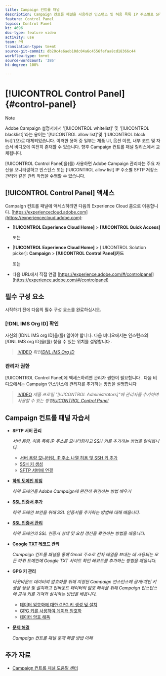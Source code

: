```yaml
---
title: Campaign 컨트롤 패널
description: Campaign 컨트롤 패널을 사용하면 인스턴스 및 허용 목록 IP 주소별로 SFTP 저장소를 모니터링하고 관리할 수 있습니다.
feature: Control Panel
topics: Control Panel
kt: 4696
doc-type: feature video
activity: use
team: PM
translation-type: tm+mt
source-git-commit: db20c4e6aeb10dc04a6c4556fefaa8cd18366c44
workflow-type: tm+mt
source-wordcount: '386'
ht-degree: 100%

---
```



# [!UICONTROL Control Panel] {#control-panel}

>[!NOTE]
>
>Adobe Campaign 설명서에서 &#39;[!UICONTROL whitelist]&#39; 및 &#39;[!UICONTROL blacklist]&#39;라는 용어는 &#39;[!UICONTROL allow list]&#39;및 &#39;[!UICONTROL block list]&#39;(으)로 대체되었습니다. 이러한 용어 중 일부는 제품 UI, 옵션 이름, 내부 코드 및 자습서 비디오에 여전히 존재할 수 있습니다. 향후 Campaign 컨트롤 패널 릴리스에서 교체됩니다.

[!UICONTROL Control Panel]을(를) 사용하면 Adobe Campaign 관리자는 주요 자산을 모니터링하고 인스턴스 또는 [!UICONTROL allow list] IP 주소별 SFTP 저장소 관리와 같은 관리 작업을 수행할 수 있습니다.

## [!UICONTROL Control Panel] 액세스

Campaign 컨트롤 패널에 액세스하려면 다음의 Experience Cloud 홈으로 이동합니다. [https://experiencecloud.adobe.com](https://experiencecloud.adobe.com):

* **[!UICONTROL Experience Cloud Home]** > **[!UICONTROL Quick Access]**

   또는
* **[!UICONTROL Experience Cloud Home]**  > [!UICONTROL Solution picker]: **Campaign** > **[!UICONTROL Control Panel]카드&#x200B;**

   또는

* 다음 URL에서 직접 연결 [https://experience.adobe.com/#/controlpanel](https://experience.adobe.com/#/controlpanel)

## 필수 구성 요소

시작하기 전에 다음의 필수 구성 요소를 완료하십시오.

### [!DNL IMS Org ID] 확인 

자신의 [!DNL IMS org ID]을(를) 알아야 합니다. 다음 비디오에서는 인스턴스의 [!DNL IMS org ID]을(를) 찾을 수 있는 위치를 설명합니다 .

>[!VIDEO](https://video.tv.adobe.com/v/27183?quality=12)
*확인[!DNL IMS Org ID](00:26분)*

### 관리자 권한

[!UICONTROL Control Panel]에 액세스하려면 관리자 권한이 필요합니다 .
다음 비디오에서는 Campaign 인스턴스에 관리자를 추가하는 방법을 설명합니다

>[!VIDEO](https://video.tv.adobe.com/v/27147?quality=12)
*제품 프로필 &quot;[!UICONTROL Administrators]&quot;에 관리자를 추가하여 사용할 수 있는 방법[!UICONTROL Control Panel](01:03분)*

## Campaign 컨트롤 패널 자습서

* **SFTP 서버 관리**

   *서버 용량, 허용 목록 IP 주소를 모니터링하고 SSH 키를 추가하는 방법을 알아봅니다.*

   * [서버 용량 모니터링, IP 주소 나열 허용 및 SSH 키 추가](/help/administrating/control-panel/monitoring-server-capacity-allow-listing-adding-ssh-key.md)
   * [SSH 키 생성](/help/administrating/control-panel/generate-ssh-key.md)
   * [SFTP 서버에 연결](/help/administrating/control-panel/connect-to-sftp-server.md)
* **[하위 도메인 위임](/help/administrating/control-panel/subdomain-delegation.md)**

   *하위 도메인을 Adobe Campaign에 완전히 위임하는 방법 배우기*
* **[SSL 인증서 추가](/help/administrating/control-panel/adding-ssl-certificates.md)**

   *하위 도메인 보안을 위해 SSL 인증서를 추가하는 방법에 대해 배웁니다.*
* **[SSL 인증서 관리](/help/administrating/control-panel/managing-ssl-certificates.md)**

   *하위 도메인의 SSL 인증서 상태 및 요청 갱신을 확인하는 방법을 배웁니다.*
* **[Google TXT 레코드 관리](/help/administrating/control-panel/google-txt-record-management.md)**

   *Campaign 컨트롤 패널을 통해 Gmail 주소로 전자 메일을 보내는 데 사용되는 모든 하위 도메인에 Google TXT 사이트 확인 레코드를 추가하는 방법을 배웁니다.*

* **GPG 키 관리**

   *아웃바운드 데이터의 암호화를 위해 지정된 Campaign 인스턴스에 공개/개인 키 쌍을 생성 및 설치하고 인바운드 데이터의 암호 해독을 위해 Campaign 인스턴스에 공개 키를 가져와 설치하는 방법을 배웁니다.*

   * [데이터 암호화에 대한 GPG 키 생성 및 설치](./gpg-key-management/generating-and-installing-gpg-keys-for-data-encryption.md)
   * [GPG 키를 사용하여 데이터 암호화](./gpg-key-management/using-a-gpg-key-to-encrypt-data.md)
   * [데이터 암호 해독](./gpg-key-management/decrypting-data.md)

* **[문제 해결](/help/administrating/control-panel/trouble-shooting.md)**

   *Campaign 컨트롤 패널 문제 해결 방법 이해*

## 추가 자료

* [Campaign 컨트롤 패널 도움말 센터](https://docs.adobe.com/content/help/ko-KR/control-panel/using/control-panel-home.html)

